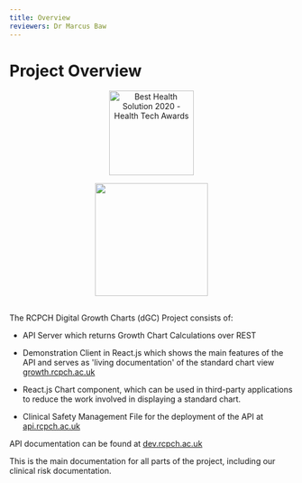```yaml
---
title: Overview
reviewers: Dr Marcus Baw
---
```


# Project Overview

<p align="center">
  <a href="https://www.thehtn.co.uk/health-tech-awards-2020-live/"><img width="150px" src="static/htn-awards-winner-202-logo.jpg" alt="Best Health Solution 2020 - Health Tech Awards" /></a>
</p>

<p align="center">
  <img width="200" src="https://github.com/rcpch/digital-growth-charts-server/raw/alpha/static/rcpch-logo.png">
</p>

## 

The RCPCH Digital Growth Charts (dGC) Project consists of:

* API Server which returns Growth Chart Calculations over REST
  
* Demonstration Client in React.js which shows the main features of the API and serves as 'living documentation' of the standard chart view [growth.rcpch.ac.uk](https://growth.rcpch.ac.uk)

* React.js Chart component, which can be used in third-party applications to reduce the work involved in displaying a standard chart.
  
* Clinical Safety Management File for the deployment of the API at [api.rcpch.ac.uk](https://api.rcpch.ac.uk)

API documentation can be found at [dev.rcpch.ac.uk](https://dev.rcpch.ac.uk)

This is the main documentation for all parts of the project, including our clinical risk documentation.
